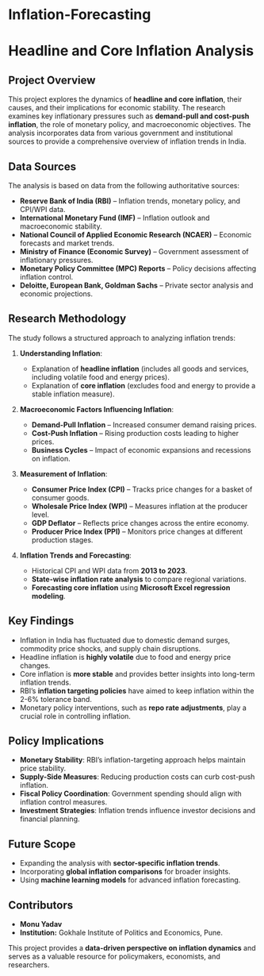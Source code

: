 # Inflation-Forecasting

# Headline and Core Inflation Analysis

## Project Overview
This project explores the dynamics of **headline and core inflation**, their causes, and their implications for economic stability. The research examines key inflationary pressures such as **demand-pull and cost-push inflation**, the role of monetary policy, and macroeconomic objectives. The analysis incorporates data from various government and institutional sources to provide a comprehensive overview of inflation trends in India.

## Data Sources
The analysis is based on data from the following authoritative sources:
- **Reserve Bank of India (RBI)** – Inflation trends, monetary policy, and CPI/WPI data.
- **International Monetary Fund (IMF)** – Inflation outlook and macroeconomic stability.
- **National Council of Applied Economic Research (NCAER)** – Economic forecasts and market trends.
- **Ministry of Finance (Economic Survey)** – Government assessment of inflationary pressures.
- **Monetary Policy Committee (MPC) Reports** – Policy decisions affecting inflation control.
- **Deloitte, European Bank, Goldman Sachs** – Private sector analysis and economic projections.

## Research Methodology
The study follows a structured approach to analyzing inflation trends:
1. **Understanding Inflation**:
   - Explanation of **headline inflation** (includes all goods and services, including volatile food and energy prices).
   - Explanation of **core inflation** (excludes food and energy to provide a stable inflation measure).

2. **Macroeconomic Factors Influencing Inflation**:
   - **Demand-Pull Inflation** – Increased consumer demand raising prices.
   - **Cost-Push Inflation** – Rising production costs leading to higher prices.
   - **Business Cycles** – Impact of economic expansions and recessions on inflation.

3. **Measurement of Inflation**:
   - **Consumer Price Index (CPI)** – Tracks price changes for a basket of consumer goods.
   - **Wholesale Price Index (WPI)** – Measures inflation at the producer level.
   - **GDP Deflator** – Reflects price changes across the entire economy.
   - **Producer Price Index (PPI)** – Monitors price changes at different production stages.

4. **Inflation Trends and Forecasting**:
   - Historical CPI and WPI data from **2013 to 2023**.
   - **State-wise inflation rate analysis** to compare regional variations.
   - **Forecasting core inflation** using **Microsoft Excel regression modeling**.

## Key Findings
- Inflation in India has fluctuated due to domestic demand surges, commodity price shocks, and supply chain disruptions.
- Headline inflation is **highly volatile** due to food and energy price changes.
- Core inflation is **more stable** and provides better insights into long-term inflation trends.
- RBI’s **inflation targeting policies** have aimed to keep inflation within the 2-6% tolerance band.
- Monetary policy interventions, such as **repo rate adjustments**, play a crucial role in controlling inflation.

## Policy Implications
- **Monetary Stability**: RBI’s inflation-targeting approach helps maintain price stability.
- **Supply-Side Measures**: Reducing production costs can curb cost-push inflation.
- **Fiscal Policy Coordination**: Government spending should align with inflation control measures.
- **Investment Strategies**: Inflation trends influence investor decisions and financial planning.

## Future Scope
- Expanding the analysis with **sector-specific inflation trends**.
- Incorporating **global inflation comparisons** for broader insights.
- Using **machine learning models** for advanced inflation forecasting.

## Contributors
-  **Monu Yadav**
- **Institution:** Gokhale Institute of Politics and Economics, Pune.

This project provides a **data-driven perspective on inflation dynamics** and serves as a valuable resource for policymakers, economists, and researchers.

